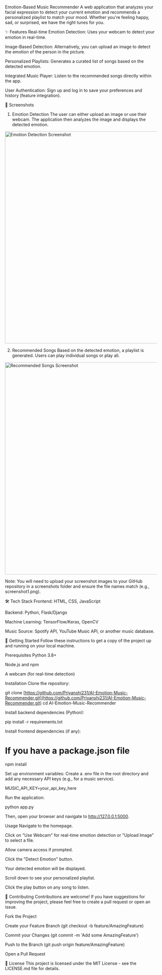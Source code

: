 Emotion-Based Music Recommender
A web application that analyzes your facial expression to detect your current emotion and recommends a personalized playlist to match your mood. Whether you're feeling happy, sad, or surprised, we have the right tunes for you.

✨ Features
Real-time Emotion Detection: Uses your webcam to detect your emotion in real-time.

Image-Based Detection: Alternatively, you can upload an image to detect the emotion of the person in the picture.

Personalized Playlists: Generates a curated list of songs based on the detected emotion.

Integrated Music Player: Listen to the recommended songs directly within the app.

User Authentication: Sign up and log in to save your preferences and history (feature integration).

📸 Screenshots
1. Emotion Detection
The user can either upload an image or use their webcam. The application then analyzes the image and displays the detected emotion.

<img src="https://www.google.com/search?q=https://raw.githubusercontent.com/Priyanshi231/AI-Emotion-Music-Recommender/main/screenshots/screenshot1.png" alt="Emotion Detection Screenshot" width="700"/>

2. Recommended Songs
Based on the detected emotion, a playlist is generated. Users can play individual songs or play all.

<img src="https://www.google.com/search?q=https://raw.githubusercontent.com/Priyanshi231/AI-Emotion-Music-Recommender/main/screenshots/screenshot2.png" alt="Recommended Songs Screenshot" width="700"/>

Note: You will need to upload your screenshot images to your GitHub repository in a screenshots folder and ensure the file names match (e.g., screenshot1.png).

🛠️ Tech Stack
Frontend: HTML, CSS, JavaScript

Backend: Python, Flask/Django

Machine Learning: TensorFlow/Keras, OpenCV

Music Source: Spotify API, YouTube Music API, or another music database.

🚀 Getting Started
Follow these instructions to get a copy of the project up and running on your local machine.

Prerequisites
Python 3.8+

Node.js and npm

A webcam (for real-time detection)

Installation
Clone the repository:

git clone [https://github.com/Priyanshi231/AI-Emotion-Music-Recommender.git](https://github.com/Priyanshi231/AI-Emotion-Music-Recommender.git)
cd AI-Emotion-Music-Recommender

Install backend dependencies (Python):

pip install -r requirements.txt

Install frontend dependencies (if any):

# If you have a package.json file
npm install

Set up environment variables:
Create a .env file in the root directory and add any necessary API keys (e.g., for a music service).

MUSIC_API_KEY=your_api_key_here

Run the application:

python app.py

Then, open your browser and navigate to http://127.0.0.1:5000.

Usage
Navigate to the homepage.

Click on "Use Webcam" for real-time emotion detection or "Upload Image" to select a file.

Allow camera access if prompted.

Click the "Detect Emotion" button.

Your detected emotion will be displayed.

Scroll down to see your personalized playlist.

Click the play button on any song to listen.

🤝 Contributing
Contributions are welcome! If you have suggestions for improving the project, please feel free to create a pull request or open an issue.

Fork the Project

Create your Feature Branch (git checkout -b feature/AmazingFeature)

Commit your Changes (git commit -m 'Add some AmazingFeature')

Push to the Branch (git push origin feature/AmazingFeature)

Open a Pull Request

📄 License
This project is licensed under the MIT License - see the LICENSE.md file for details.
